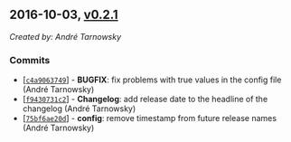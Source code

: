 ## 2016-10-03, [v0.2.1](https://github.com/lotterfriends/build-helper/releases/tag/0.2.1)

*Created by: André Tarnowsky*

### Commits
  - [[`c4a9063749`](https://github.com/lotterfriends/build-helper/commit/c4a9063749b0a6c1dff6e57d9ccebbd93faffadf)] - **BUGFIX**: fix problems with true values in the config file (André Tarnowsky)
  - [[`f9430731c2`](https://github.com/lotterfriends/build-helper/commit/f9430731c2bf90e536d579c8c226b5ca95bfc731)] - **Changelog**: add release date to the headline of the changelog (André Tarnowsky)
  - [[`75bf6ae20d`](https://github.com/lotterfriends/build-helper/commit/75bf6ae20d72ba9ec1facd55a033109c061d52ce)] - **config**: remove timestamp from future release names (André Tarnowsky)
